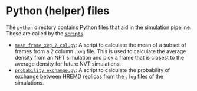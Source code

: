 # Python (helper) files

The [`python`](./../python) directory contains Python files that aid in the simulation pipeline.
These are called by the [`scripts`](./../scripts).

- [`mean_frame_xvg_2_col.py`](./mean_frame_xvg_2_col.py): A script to calculate the mean of a subset of frames from a 2 column `.xvg` file. This is used to calculate the average density from an NPT simulation and pick a frame that is closest to the average density for future NVT simulations.
- [`probability_exchange.py`](./probability_exchange.py): A script to calculate the probability of exchange between HREMD replicas from the `.log` files of the simulations.

